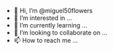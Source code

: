 - 👋 Hi, I’m @miguel50flowers
- 👀 I’m interested in ...
- 🌱 I’m currently learning ...
- 💞️ I’m looking to collaborate on ...
- 📫 How to reach me ...

<!---
miguel50flowers/miguel50flowers is a ✨ special ✨ repository because its `README.md` (this file) appears on your GitHub profile.
You can click the Preview link to take a look at your changes.
--->
